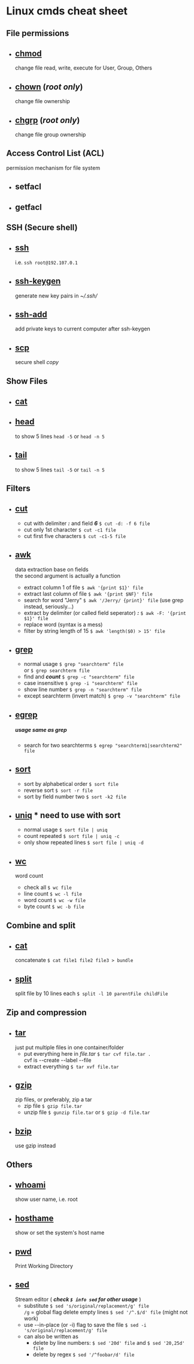 # Linux cmds cheat sheet

## File permissions

- ## [chmod](https://ss64.com/bash/chmod.html)

  change file read, write, execute for User, Group, Others

- ## [chown](https://ss64.com/bash/chown.html) (**_root only_**)

  change file ownership

- ## [chgrp](https://ss64.com/bash/chgrp.html) (**_root only_**)

  change file group ownership

## Access Control List (ACL)

permission mechanism for file system

- ## setfacl
- ## getfacl

## SSH (Secure shell)

- ## [ssh](https://www.ss64.com/bash/ssh.html)
  i.e. `ssh root@192.107.0.1`
- ## [ssh-keygen](https://www.ss64.com/bash/ssh-keygen.html)
  generate new key pairs in _~/.ssh/_
- ## [ssh-add](https://www.ss64.com/bash/ssh-add.html)
  add private keys to current computer after ssh-keygen
- ## [scp](https://www.ss64.com/bash/scp.html)
  secure shell _copy_

## Show Files

- ## [cat](https://www.ss64.com/bash/cat.html)
- ## [head](https://www.ss64.com/bash/head.html)
  to show 5 lines `head -5` or `head -n 5`
- ## [tail](https://www.ss64.com/bash/tail.html)
  to show 5 lines `tail -5` or `tail -n 5`

## Filters

- ## [cut](https://www.ss64.com/bash/cut.html)
  - cut with delimiter **_:_** and field **_6_** `$ cut -d: -f 6 file`
  - cut only 1st character `$ cut -c1 file`
  - cut first five characters `$ cut -c1-5 file`
- ## [awk](https://www.ss64.com/bash/awk.html)

  data extraction base on fields  
  the second argument is actually a function

  - extract column 1 of file `$ awk '{print $1}' file`
  - extract last column of file `$ awk '{print $NF}' file`
  - search for word "Jerry" `$ awk '/Jerry/ {print}' file` (use grep instead, seriously...)
  - extract by delimiter (or called field seperator) **_:_** `$ awk -F: '{print $1}' file`
  - replace word (syntax is a mess)
  - filter by string length of 15 `$ awk 'length($0) > 15' file`

- ## [grep](https://www.ss64.com/bash/grep.html)

  - normal usage `$ grep "searchterm" file`  
    or `$ grep searchterm file`
  - find and **_count_** `$ grep -c "searchterm" file`
  - case insensitive `$ grep -i "searchterm" file`
  - show line number `$ grep -n "searchterm" file`
  - except searchterm (invert match) `$ grep -v "searchterm" file`

- ## [egrep](https://www.ss64.com/bash/egrep.html)

  ##### usage same as grep

  - search for two searchterms `$ egrep "searchterm1|searchterm2" file`

- ## [sort](https://www.ss64.com/bash/sort.html)

  - sort by alphabetical order `$ sort file`
  - reverse sort `$ sort -r file`
  - sort by field number two `$ sort -k2 file`

- ## [uniq](https://www.ss64.com/bash/uniq.html) \* need to use with sort

  - normal usage `$ sort file | uniq`
  - count repeated `$ sort file | uniq -c`
  - only show repeated lines `$ sort file | uniq -d`

- ## [wc](https://www.ss64.com/bash/wc.html)
  word count
  - check all `$ wc file`
  - line count `$ wc -l file`
  - word count `$ wc -w file`
  - byte count `$ wc -b file`

## Combine and split

- ## [cat](https://www.ss64.com/bash/cat.html)
  concatenate `$ cat file1 file2 file3 > bundle`
- ## [split](https://www.ss64.com/bash/split.html)
  split file by 10 lines each `$ split -l 10 parentFile childFile`

## Zip and compression

- ## [tar](https://www.ss64.com/bash/tar.html)
  just put multiple files in one container/folder
  - put everything here in _file.tar_ `$ tar cvf file.tar .`  
    cvf is --create --label --file
  - extract everything `$ tar xvf file.tar`
- ## [gzip](https://www.ss64.com/bash/gzip.html)
  zip files, or preferably, zip a tar
  - zip file `$ gzip file.tar`
  - unzip file `$ gunzip file.tar` or `$ gzip -d file.tar`
- ## [bzip](https://www.ss64.com/bash/bzip.html)
  use gzip instead

## Others

- ## [whoami](https://www.ss64.com/bash/whoami.html)
  show user name, i.e. root
- ## [hosthame](https://linux.die.net/man/1/hostname)
  show or set the system's host name
- ## [pwd](https://ss64.com/bash/pwd.html)
  Print Working Directory
- ## [sed](https://ss64.com/bash/sed.html)
  Stream editor ( **_check `$ info sed` for other usage_** )
  - substitute `$ sed 's/original/replacement/g' file`  
    `/g` = global flag
    delete empty lines `$ sed '/^.$/d' file` (might not work)
  - use --in-place (or -i) flag to save the file `$ sed -i 's/original/replacement/g' file`
  - can also be written as
    - delete by line numbers: `$ sed '20d' file` and `$ sed '20,25d' file`
    - delete by regex `$ sed '/^foobar/d' file`
